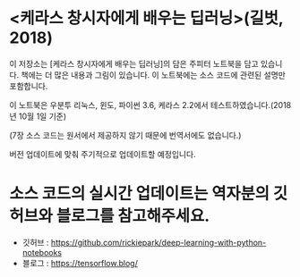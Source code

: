 # <케라스 창시자에게 배우는 딥러닝>(길벗, 2018)

이 저장소는 [케라스 창시자에게 배우는 딥러닝]의 담은 주피터 노트북을 담고 있습니다. 책에는 더 많은 내용과 그림이 있습니다. 이 노트북에는 소스 코드에 관련된 설명만 포함합니다.

이 노트북은 우분투 리눅스, 윈도, 파이썬 3.6, 케라스 2.2에서 테스트하였습니다.(2018년 10월 1일 기준)

(7장 소스 코드는 원서에서 제공하지 않기 때문에 번역서에도 없습니다.)

버전 업데이트에 맞춰 주기적으로 업데이트할 예정입니다.


# 소스 코드의 실시간 업데이트는 역자분의 깃허브와 블로그를 참고해주세요.

- 깃허브 : https://github.com/rickiepark/deep-learning-with-python-notebooks
- 블로그 : https://tensorflow.blog/

